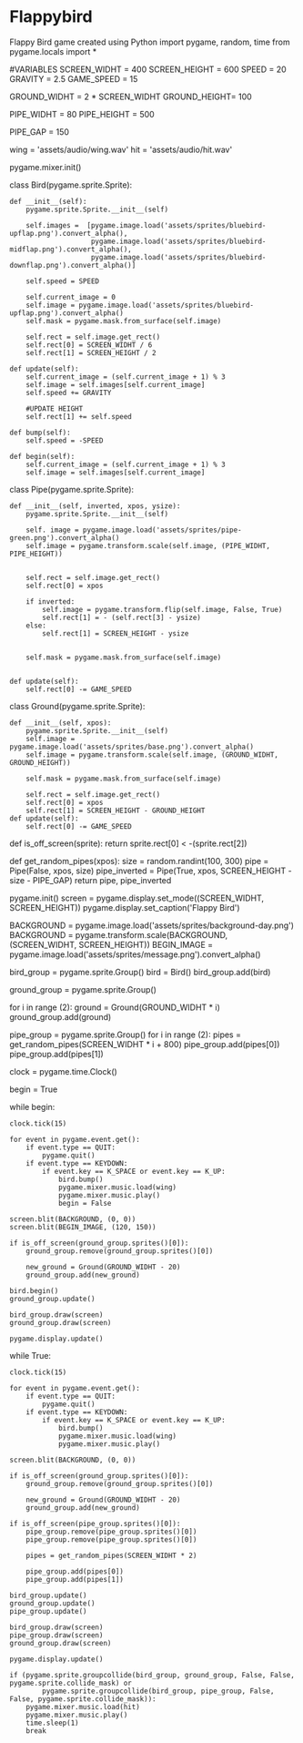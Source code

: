 # Flappybird
Flappy Bird game created using Python
import pygame, random, time
from pygame.locals import *

#VARIABLES
SCREEN_WIDHT = 400
SCREEN_HEIGHT = 600
SPEED = 20
GRAVITY = 2.5
GAME_SPEED = 15

GROUND_WIDHT = 2 * SCREEN_WIDHT
GROUND_HEIGHT= 100

PIPE_WIDHT = 80
PIPE_HEIGHT = 500

PIPE_GAP = 150

wing = 'assets/audio/wing.wav'
hit = 'assets/audio/hit.wav'

pygame.mixer.init()


class Bird(pygame.sprite.Sprite):

    def __init__(self):
        pygame.sprite.Sprite.__init__(self)

        self.images =  [pygame.image.load('assets/sprites/bluebird-upflap.png').convert_alpha(),
                        pygame.image.load('assets/sprites/bluebird-midflap.png').convert_alpha(),
                        pygame.image.load('assets/sprites/bluebird-downflap.png').convert_alpha()]

        self.speed = SPEED

        self.current_image = 0
        self.image = pygame.image.load('assets/sprites/bluebird-upflap.png').convert_alpha()
        self.mask = pygame.mask.from_surface(self.image)

        self.rect = self.image.get_rect()
        self.rect[0] = SCREEN_WIDHT / 6
        self.rect[1] = SCREEN_HEIGHT / 2

    def update(self):
        self.current_image = (self.current_image + 1) % 3
        self.image = self.images[self.current_image]
        self.speed += GRAVITY

        #UPDATE HEIGHT
        self.rect[1] += self.speed

    def bump(self):
        self.speed = -SPEED

    def begin(self):
        self.current_image = (self.current_image + 1) % 3
        self.image = self.images[self.current_image]




class Pipe(pygame.sprite.Sprite):

    def __init__(self, inverted, xpos, ysize):
        pygame.sprite.Sprite.__init__(self)

        self. image = pygame.image.load('assets/sprites/pipe-green.png').convert_alpha()
        self.image = pygame.transform.scale(self.image, (PIPE_WIDHT, PIPE_HEIGHT))


        self.rect = self.image.get_rect()
        self.rect[0] = xpos

        if inverted:
            self.image = pygame.transform.flip(self.image, False, True)
            self.rect[1] = - (self.rect[3] - ysize)
        else:
            self.rect[1] = SCREEN_HEIGHT - ysize


        self.mask = pygame.mask.from_surface(self.image)


    def update(self):
        self.rect[0] -= GAME_SPEED

        

class Ground(pygame.sprite.Sprite):
    
    def __init__(self, xpos):
        pygame.sprite.Sprite.__init__(self)
        self.image = pygame.image.load('assets/sprites/base.png').convert_alpha()
        self.image = pygame.transform.scale(self.image, (GROUND_WIDHT, GROUND_HEIGHT))

        self.mask = pygame.mask.from_surface(self.image)

        self.rect = self.image.get_rect()
        self.rect[0] = xpos
        self.rect[1] = SCREEN_HEIGHT - GROUND_HEIGHT
    def update(self):
        self.rect[0] -= GAME_SPEED

def is_off_screen(sprite):
    return sprite.rect[0] < -(sprite.rect[2])

def get_random_pipes(xpos):
    size = random.randint(100, 300)
    pipe = Pipe(False, xpos, size)
    pipe_inverted = Pipe(True, xpos, SCREEN_HEIGHT - size - PIPE_GAP)
    return pipe, pipe_inverted


pygame.init()
screen = pygame.display.set_mode((SCREEN_WIDHT, SCREEN_HEIGHT))
pygame.display.set_caption('Flappy Bird')

BACKGROUND = pygame.image.load('assets/sprites/background-day.png')
BACKGROUND = pygame.transform.scale(BACKGROUND, (SCREEN_WIDHT, SCREEN_HEIGHT))
BEGIN_IMAGE = pygame.image.load('assets/sprites/message.png').convert_alpha()

bird_group = pygame.sprite.Group()
bird = Bird()
bird_group.add(bird)

ground_group = pygame.sprite.Group()

for i in range (2):
    ground = Ground(GROUND_WIDHT * i)
    ground_group.add(ground)

pipe_group = pygame.sprite.Group()
for i in range (2):
    pipes = get_random_pipes(SCREEN_WIDHT * i + 800)
    pipe_group.add(pipes[0])
    pipe_group.add(pipes[1])



clock = pygame.time.Clock()

begin = True

while begin:

    clock.tick(15)

    for event in pygame.event.get():
        if event.type == QUIT:
            pygame.quit()
        if event.type == KEYDOWN:
            if event.key == K_SPACE or event.key == K_UP:
                bird.bump()
                pygame.mixer.music.load(wing)
                pygame.mixer.music.play()
                begin = False

    screen.blit(BACKGROUND, (0, 0))
    screen.blit(BEGIN_IMAGE, (120, 150))

    if is_off_screen(ground_group.sprites()[0]):
        ground_group.remove(ground_group.sprites()[0])

        new_ground = Ground(GROUND_WIDHT - 20)
        ground_group.add(new_ground)

    bird.begin()
    ground_group.update()

    bird_group.draw(screen)
    ground_group.draw(screen)

    pygame.display.update()


while True:

    clock.tick(15)

    for event in pygame.event.get():
        if event.type == QUIT:
            pygame.quit()
        if event.type == KEYDOWN:
            if event.key == K_SPACE or event.key == K_UP:
                bird.bump()
                pygame.mixer.music.load(wing)
                pygame.mixer.music.play()

    screen.blit(BACKGROUND, (0, 0))

    if is_off_screen(ground_group.sprites()[0]):
        ground_group.remove(ground_group.sprites()[0])

        new_ground = Ground(GROUND_WIDHT - 20)
        ground_group.add(new_ground)

    if is_off_screen(pipe_group.sprites()[0]):
        pipe_group.remove(pipe_group.sprites()[0])
        pipe_group.remove(pipe_group.sprites()[0])

        pipes = get_random_pipes(SCREEN_WIDHT * 2)

        pipe_group.add(pipes[0])
        pipe_group.add(pipes[1])

    bird_group.update()
    ground_group.update()
    pipe_group.update()

    bird_group.draw(screen)
    pipe_group.draw(screen)
    ground_group.draw(screen)

    pygame.display.update()

    if (pygame.sprite.groupcollide(bird_group, ground_group, False, False, pygame.sprite.collide_mask) or
            pygame.sprite.groupcollide(bird_group, pipe_group, False, False, pygame.sprite.collide_mask)):
        pygame.mixer.music.load(hit)
        pygame.mixer.music.play()
        time.sleep(1)
        break
